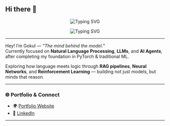## Hi there 👋

<!--
**GokulAIx/GokulAIx** is a ✨ _special_ ✨ repository because its `README.md` (this file) appears on your GitHub profile.

Here are some ideas to get you started:

- 🔭 I’m currently working on ...
- 🌱 I’m currently learning ...
- 👯 I’m looking to collaborate on ...
- 🤔 I’m looking for help with ...
- 💬 Ask me about ...
- 📫 How to reach me: ...
- 😄 Pronouns: ...
- ⚡ Fun fact: ...
-->
<!-- Typing SVG -->
<p align="center">
  <img src="https://readme-typing-svg.demolab.com?font=Fira+Code&size=22&pause=1000&color=00F7FF&center=true&vCenter=true&width=1000&lines=Hi%2C+I'm+Gokul+Sree+Chandra+👋;Focused+on+NLP%2C+LLMs%2C+and+AI+Agents;Bringing+language+to+life+with+code+🚀" alt="Typing SVG" />
</p>

<!-- Typing SVG -->
<p align="center">
  <img src="https://readme-typing-svg.demolab.com?font=Fira+Code&size=22&pause=1000&color=00F7FF&center=true&vCenter=true&width=1000&lines=Hi%2C+I'm+Gokul+Sree+Chandra+👋;Focused+on+NLP%2C+LLMs%2C+and+AI+Agents;Bringing+language+to+life+with+code+🚀" alt="Typing SVG" />
</p>

---

Hey! I’m Gokul —  *“The mind behind the model.”*  
Currently focused on **Natural Language Processing**, **LLMs**, and **AI Agents**, after completing my foundation in PyTorch & traditional ML.

Exploring how language meets logic through **RAG pipelines**, **Neural Networks**, and **Reinforcement Learning** — building not just models, but minds that reason.

---

### 🌐 Portfolio & Connect
- 🌍 [Portfolio Website](https://soft-truffle-eada3e.netlify.app/)
- 💼 [LinkedIn](https://www.linkedin.com/in/gokulsreechandra/)

---

